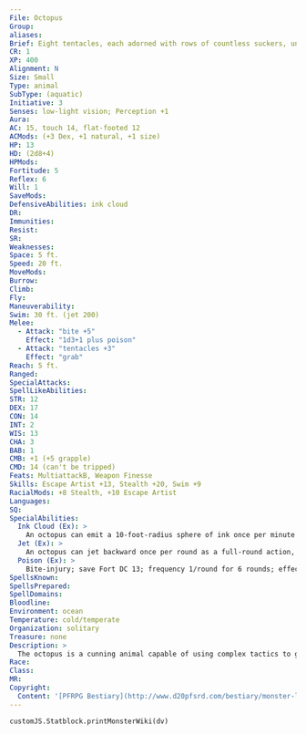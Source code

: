 ```yaml
---
File: Octopus
Group: 
aliases: 
Brief: Eight tentacles, each adorned with rows of countless suckers, unfurl from the barrel-shaped body of this large-eyed creature.
CR: 1
XP: 400
Alignment: N
Size: Small
Type: animal
SubType: (aquatic)
Initiative: 3
Senses: low-light vision; Perception +1
Aura: 
AC: 15, touch 14, flat-footed 12
ACMods: (+3 Dex, +1 natural, +1 size)
HP: 13
HD: (2d8+4)
HPMods: 
Fortitude: 5
Reflex: 6
Will: 1
SaveMods: 
DefensiveAbilities: ink cloud
DR: 
Immunities: 
Resist: 
SR: 
Weaknesses: 
Space: 5 ft.
Speed: 20 ft.
MoveMods: 
Burrow: 
Climb: 
Fly: 
Maneuverability: 
Swim: 30 ft. (jet 200)
Melee: 
  - Attack: "bite +5"
    Effect: "1d3+1 plus poison"
  - Attack: "tentacles +3"
    Effect: "grab"
Reach: 5 ft.
Ranged: 
SpecialAttacks: 
SpellLikeAbilities: 
STR: 12
DEX: 17
CON: 14
INT: 2
WIS: 13
CHA: 3
BAB: 1
CMB: +1 (+5 grapple)
CMD: 14 (can't be tripped)
Feats: MultiattackB, Weapon Finesse
Skills: Escape Artist +13, Stealth +20, Swim +9
RacialMods: +8 Stealth, +10 Escape Artist
Languages: 
SQ: 
SpecialAbilities:
  Ink Cloud (Ex): >
    An octopus can emit a 10-foot-radius sphere of ink once per minute as a free action. The ink provides total concealment in water, and persists for 1 minute.
  Jet (Ex): >
    An octopus can jet backward once per round as a full-round action, at a speed of 200 feet. It must move in a straight line while jetting, and does not provoke attacks of opportunity when it does so.
  Poison (Ex): >
    Bite-injury; save Fort DC 13; frequency 1/round for 6 rounds; effect 1 Str; cure 1 save.
SpellsKnown: 
SpellsPrepared: 
SpellDomains: 
Bloodline: 
Environment: ocean
Temperature: cold/temperate
Organization: solitary
Treasure: none
Description: >
  The octopus is a cunning animal capable of using complex tactics to get food. Octopus Companions Starting Statistics: Size Small; AC +1 natural; Speed 20 ft., swim 30 ft., jet 200 ft.; Attack bite (1d3), tentacles (grab); Ability Scores Str 12, Dex 17, Con 14, Int 2, Wis 12, Cha 3; Special Qualities low-light vision, ink cloud. 4th-Level Advancement: Attack bite (1d3 plus poison); Ability Scores Str +2, Con +2.
Race: 
Class: 
MR: 
Copyright:
  Content: '[PFRPG Bestiary](http://www.d20pfsrd.com/bestiary/monster-listings/animals/aquatic/octopus)'
---
```

```dataviewjs
customJS.Statblock.printMonsterWiki(dv)
```
